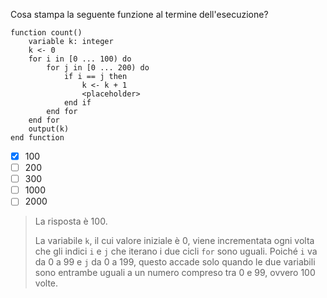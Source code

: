 Cosa stampa la seguente funzione al termine dell'esecuzione?

```srs id=main inline-code-context=count.0
function count()
	variable k: integer
	k <- 0
	for i in [0 ... 100) do
		for j in [0 ... 200) do
			if i == j then
				k <- k + 1
				<placeholder>
			end if 
		end for
	end for
	output(k)
end function
```

- [x] $100$
- [ ] $200$
- [ ] $300$
- [ ] $1000$
- [ ] $2000$

> La risposta è $100$.
> 
> La variabile `k`, il cui valore iniziale è $0$, viene incrementata ogni volta che gli indici `i` e `j` che iterano i due cicli <code>for</code> sono uguali. Poiché `i` va da $0$ a $99$ e `j` da $0$ a $199$, questo accade solo quando le due variabili sono entrambe uguali a un numero compreso tra $0$ e $99$, ovvero $100$ volte.
